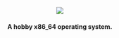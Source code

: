 <p align="center">
        <img src="https://readme-typing-svg.demolab.com/?font=Cartograph%20CF%20Italic&weight=700&size=56&duration=1000&pause=0&color=BE7E78&background=000A0E&center=true&vCenter=true&width=600&height=150&repeat=false&lines=xieu."><br/>
        <h4 align="center"> A hobby x86_64 operating system. </h4>
</p>
